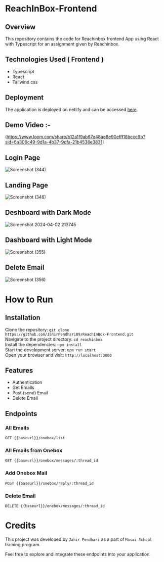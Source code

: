 # ReachInBox-Frontend

## Overview
This repository contains the code for Reachinbox frontend  App using React with Typescript for an assignment given by Reachinbox.

## Technologies Used ( Frontend )
  - Typescript
  - React
  - Tailwind css

## Deployment

The application is deployed on netlify and can be accessed [here](https://reachinbox-frontend.netlify.app/).

## Demo Video :- 
(https://www.loom.com/share/b12a1f9ab67e48ae8e90efff18bccc9b?sid=6a306c49-9d1a-4b37-9dfa-21b4538e3831)

## Login Page

![Screenshot (344)](https://github.com/JahirPendhari09/ReachInBox-Frontend/assets/128920395/fb0298f0-1fd2-4464-b5e2-8bde53838a7b)

## Landing Page

![Screenshot (346)](https://github.com/JahirPendhari09/ReachInBox-Frontend/assets/128920395/09ff52fd-5880-454f-ae7d-7520b31a6ef7)

## Deshboard with Dark Mode
 
![Screenshot 2024-04-02 213745](https://github.com/JahirPendhari09/ReachInBox-Frontend/assets/128920395/b507dfc6-bbd4-45ff-b115-296f5e7099d9)

## Dashboard with Light Mode

![Screenshot (355)](https://github.com/JahirPendhari09/ReachInBox-Frontend/assets/128920395/8c2f6406-f4a1-408b-a556-255f80a18993)

## Delete Email 

![Screenshot (356)](https://github.com/JahirPendhari09/ReachInBox-Frontend/assets/128920395/82fb7ea2-2a85-4365-a796-d0d8f89b9e20)



 # How to Run <br/>
 
   <h2>Installation</h2>
   
   Clone the repository:   ``` git clone https://github.com/JahirPendhari09/ReachInBox-Frontend.git  ``` <br/>
   Navigate to the project directory:   ``` cd reachinbox ``` <br/>
   Install the dependencies:   ``` npm install ``` <br/>
   Start the development server:   ``` npm run start ``` <br/>
   Open your browser and visit:   ``` http://localhost:3000 ``` <br/>
   

   ## Features 
   
  - Authentication
  - Get Emails
  - Post (send) Email
  - Delete Email


   <h2>Endpoints</h2>
   <h3>All Emails</h3>
   <pre><code>GET {{baseurl}}/onebox/list </code></pre>

   <h3>All Emails from Onebox</h3>
   <pre><code>GET {{baseurl}}/onebox/messages/:thread_id </code></pre>

   <h3>Add Onebox Mail</h3>
   <pre><code>POST {{baseurl}}/onebox/reply/:thread_id </code></pre>

   <h3>Delete Email</h3>
   <pre><code>DELETE {{baseurl}}/onebox/messages/:thread_id </code></pre>

 
   # Credits <br/>
   This project was developed by ```Jahir Pendhari``` as a part of ```Masai School``` training program.

   <p>Feel free to explore and integrate these endpoints into your application.</p>
  
